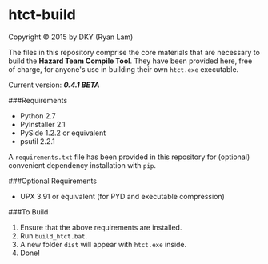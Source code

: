 htct-build
==========

Copyright © 2015 by DKY (Ryan Lam)

The files in this repository comprise the core materials that are necessary to 
build the __Hazard Team Compile Tool__. They have been provided here, free of 
charge, for anyone's use in building their own `htct.exe` executable.


Current version: ___0.4.1 BETA___


###Requirements
* Python 2.7
* PyInstaller 2.1
* PySide 1.2.2 or equivalent
* psutil 2.2.1

A `requirements.txt` file has been provided in this repository for (optional) 
convenient dependency installation with `pip`.

###Optional Requirements
* UPX 3.91 or equivalent (for PYD and executable compression)

###To Build
1. Ensure that the above requirements are installed.
2. Run `build_htct.bat`.
3. A new folder `dist` will appear with `htct.exe` inside.
4. Done!
